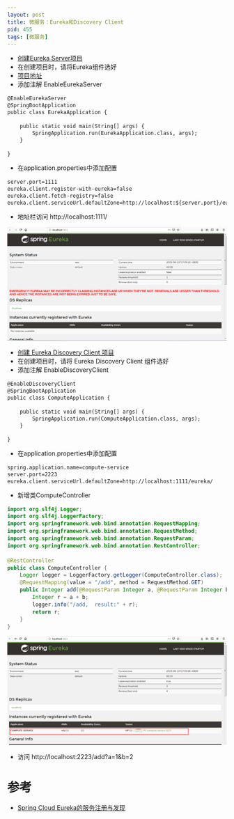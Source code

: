 ```yaml
---
layout: post
title: 微服务：Eureka和Discovery Client
pid: 455
tags: [微服务]
---
```


+ [创建Eureka Server项目](https://start.spring.io/)
+ 在创建项目时，请将Eureka组件选好
+ [项目地址](https://github.com/baoguoding/springcloud)
+ 添加注解 EnableEurekaServer

```shell
@EnableEurekaServer
@SpringBootApplication
public class EurekaApplication {

	public static void main(String[] args) {
		SpringApplication.run(EurekaApplication.class, args);
	}

}
```
+ 在application.properties中添加配置

```shell
server.port=1111
eureka.client.register-with-eureka=false 
eureka.client.fetch-registry=false 
eureka.client.serviceUrl.defaultZone=http://localhost:${server.port}/eureka
```

+ 地址栏访问 http://localhost:1111/

![](/uploads/2019/08/13-01.png)

+ [创建 Eureka Discovery Client 项目](https://start.spring.io/)
+ 在创建项目时，请将 Eureka Discovery Client 组件选好
+ 添加注解 EnableDiscoveryClient

```shell
@EnableDiscoveryClient
@SpringBootApplication
public class ComputeApplication {

	public static void main(String[] args) {
		SpringApplication.run(ComputeApplication.class, args);
	}

}

```
+ 在application.properties中添加配置

```shell
spring.application.name=compute-service
server.port=2223
eureka.client.serviceUrl.defaultZone=http://localhost:1111/eureka/
```

+ 新增类ComputeController

```java
import org.slf4j.Logger;
import org.slf4j.LoggerFactory;
import org.springframework.web.bind.annotation.RequestMapping;
import org.springframework.web.bind.annotation.RequestMethod;
import org.springframework.web.bind.annotation.RequestParam;
import org.springframework.web.bind.annotation.RestController;

@RestController
public class ComputeController {
    Logger logger = LoggerFactory.getLogger(ComputeController.class);
    @RequestMapping(value = "/add", method = RequestMethod.GET)
    public Integer add(@RequestParam Integer a, @RequestParam Integer b) {
        Integer r = a + b;
        logger.info("/add,  result:" + r);
        return r;
    }
}
```

![](/uploads/2019/08/13-02.png)

+ 访问 http://localhost:2223/add?a=1&b=2


# 参考

+ [Spring Cloud Eureka的服务注册与发现](https://www.cnblogs.com/duanxz/p/3548023.html)